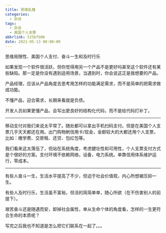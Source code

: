 ```yaml
---
title: 思维乱撞
categories:
  - 杂谈
tags:
  - 杂谈
  - 美国个人支票
abbrlink: 525bfb06
date: 2021-05-13 00:00:00
---
```


思维局限性、美国个人支付、奋斗一生和及时行乐

<!-- more -->

如果发现一个软件很活跃，但你觉得用另一个产品不是更好吗甚至这个软件还有某些缺陷。那一定是你没有遇到适用场景，当遇到时，你会说这正是我想要的产品。

产品经理，应该从产品角度去思考用怎样的功能满足需求，而不是简单的把需求做成功能。

不懂产品，迎合需求，长期来看就是负债。

开发人员如果更懂产品，会写出更良好的结构化代码，而不是给代码打补丁。

------

移动支付对我们来说太平常了。随处都可以拿出手机扫码支付。但是在美国个人支票几乎天天都还在用。出门购物刷信用卡/现金，金额较大的大都还用个人支票，比如：缴学费、交房租、还贷、包红包等。

我们看来这太落伍了，但站在系统角度，考虑健壮性和可用性，个人支票支付方式是个很好的方案。支付环境不依赖网络，设备，电力系统。单靠信用体系维护运行，零成本。

------

有些人奋斗一生，生活水平提高了不少，但迫于社会价值观，内心所想被压抑一生。

有些人及时行乐，生活虽不富裕，但活的简简单单，随心所欲（在不伤害别人的前提下）。

艰苦奋斗还是随遇而安，卸掉社会属性，单从生命个体的角度看，怎样的一生更符合生命的本质呢？

写完之后我也不知道是怎么把它们联系在一起了。。。